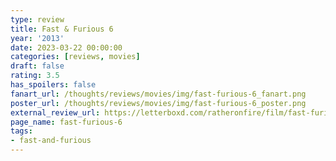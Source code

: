 ```yaml
---
type: review
title: Fast & Furious 6
year: '2013'
date: 2023-03-22 00:00:00
categories: [reviews, movies]
draft: false
rating: 3.5
has_spoilers: false
fanart_url: /thoughts/reviews/movies/img/fast-furious-6_fanart.png
poster_url: /thoughts/reviews/movies/img/fast-furious-6_poster.png
external_review_url: https://letterboxd.com/ratheronfire/film/fast-furious-6/
page_name: fast-furious-6
tags:
- fast-and-furious
---
```


